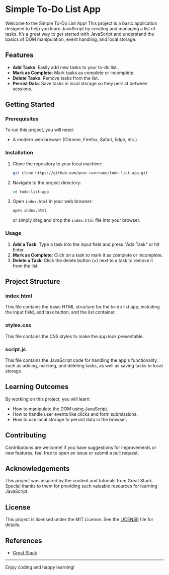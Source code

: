 # Simple To-Do List App

Welcome to the Simple To-Do List App! This project is a basic application designed to help you learn JavaScript by creating and managing a list of tasks. 
It’s a great way to get started with JavaScript and understand the basics of DOM manipulation, event handling, and local storage.

## Features

- **Add Tasks**: Easily add new tasks to your to-do list.
- **Mark as Complete**: Mark tasks as complete or incomplete.
- **Delete Tasks**: Remove tasks from the list.
- **Persist Data**: Save tasks in local storage so they persist between sessions.

## Getting Started

### Prerequisites

To run this project, you will need:

- A modern web browser (Chrome, Firefox, Safari, Edge, etc.)

### Installation

1. Clone the repository to your local machine:
    ```bash
    git clone https://github.com/your-username/todo-list-app.git
    ```

2. Navigate to the project directory:
    ```bash
    cd todo-list-app
    ```

3. Open `index.html` in your web browser:
    ```bash
    open index.html
    ```
    or simply drag and drop the `index.html` file into your browser.

### Usage

1. **Add a Task**: Type a task into the input field and press "Add Task" or hit Enter.
2. **Mark as Complete**: Click on a task to mark it as complete or incomplete.
3. **Delete a Task**: Click the delete button (×) next to a task to remove it from the list.

## Project Structure


### index.html

This file contains the basic HTML structure for the to-do list app, including the input field, add task button, and the list container.

### styles.css

This file contains the CSS styles to make the app look presentable.

### script.js

This file contains the JavaScript code for handling the app's functionality, such as adding, marking, and deleting tasks, as well as saving tasks to local storage.

## Learning Outcomes

By working on this project, you will learn:

- How to manipulate the DOM using JavaScript.
- How to handle user events like clicks and form submissions.
- How to use local storage to persist data in the browser.

## Contributing

Contributions are welcome! If you have suggestions for improvements or new features, feel free to open an issue or submit a pull request.

## Acknowledgements

This project was inspired by the content and tutorials from Great Stack. Special thanks to them for providing such valuable resources for learning JavaScript.

## License

This project is licensed under the MIT License. See the [LICENSE](LICENSE) file for details.

## References

- [Great Stack](https://greatstack.dev)

---

Enjoy coding and happy learning!

